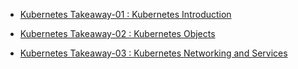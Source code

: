 - [Kubernetes Takeaway-01 : Kubernetes Introduction](./1.INTRODUCTION-TO-KUBERNETES-cohort-07-21.pdf)

- [Kubernetes Takeaway-02 : Kubernetes Objects](2.KUBERNETES-OBJECTS-cohorts-07-21.pdf) 

- [Kubernetes Takeaway-03 : Kubernetes Networking and Services](3.Kubernetes-Networking-and-Services-cohorts-07-21-day.pdf)